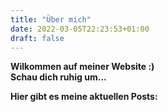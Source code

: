 ```yaml
---
title: "Über mich"
date: 2022-03-05T22:23:53+01:00
draft: false
---
```


**Wilkommen auf meiner Website :)**  
**Schau dich ruhig um...**  

**Hier gibt es meine aktuellen Posts:**  
